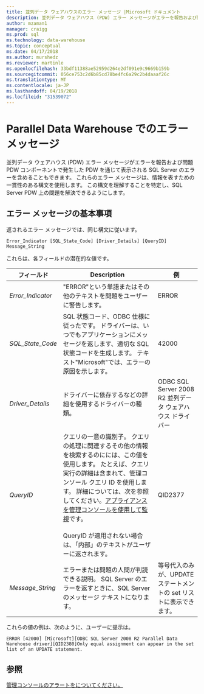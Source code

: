 ```yaml
---
title: 並列データ ウェアハウスのエラー メッセージ |Microsoft ドキュメント
description: 並列データ ウェアハウス (PDW) エラー メッセージがエラーを報告および問題 PDW コンポーネントで発生した PDW を通じて表示される SQL Server のエラーを含めることもできます。 これらのエラー メッセージは、情報を表すための一貫性のある構文を使用します。 この構文を理解することを特定し、問題を解決できるようにします。
author: mzaman1
manager: craigg
ms.prod: sql
ms.technology: data-warehouse
ms.topic: conceptual
ms.date: 04/17/2018
ms.author: murshedz
ms.reviewer: martinle
ms.openlocfilehash: 33bdf11388ae52959d264e2df091e9c9669b159b
ms.sourcegitcommit: 056ce753c2d6b85cd78be4fc6a29c2b4daaaf26c
ms.translationtype: MT
ms.contentlocale: ja-JP
ms.lasthandoff: 04/19/2018
ms.locfileid: "31539072"
---
```

# <a name="error-messages-in-parallel-data-warehouse"></a>Parallel Data Warehouse でのエラー メッセージ

並列データ ウェアハウス (PDW) エラー メッセージがエラーを報告および問題 PDW コンポーネントで発生した PDW を通じて表示される SQL Server のエラーを含めることもできます。 これらのエラー メッセージは、情報を表すための一貫性のある構文を使用します。 この構文を理解することを特定し、SQL Server PDW 上の問題を解決できるようにします。  
  
## <a name="Basics"></a>エラー メッセージの基本事項  
返されるエラー メッセージでは、同じ構文に従います。  
  
`Error_Indicator [SQL_State_Code] [Driver_Details] [QueryID] Message_String`  
  
これらは、各フィールドの潜在的な値です。  
  
|フィールド|Description|例|  
|---------|---------------|-----------|  
|*Error_Indicator*|"ERROR"という単語またはその他のテキストを問題をユーザーに警告します。|ERROR|  
|*SQL_State_Code*|SQL 状態コード、ODBC 仕様に従ったです。 ドライバーは、いつでもアプリケーションにメッセージを返します、適切な SQL 状態コードを生成します。 テキスト"Microsoft"では、エラーの原因を示します。|42000|  
|*Driver_Details*|ドライバーに依存するなどの詳細を使用するドライバーの種類。|ODBC SQL Server 2008 R2 並列データ ウェアハウス ドライバー|  
|*QueryID*|クエリの一意の識別子。 クエリの処理に関連するその他の情報を検索するのにには、この値を使用します。 たとえば、クエリ実行の詳細は含まれて、管理コンソール クエリ ID を使用します。 詳細については、次を参照してください。[アプライアンスを管理コンソールを使用して監視](monitor-the-appliance-by-using-the-admin-console.md)です。<br /><br />QueryID が適用されない場合は、「内部」のテキストがユーザーに返されます。|QID2377|  
|*Message_String*|エラーまたは問題の人間が判読できる説明。 SQL Server のエラーを返すときに、SQL Server のメッセージ テキストになります。|等号代入のみが、UPDATE ステートメントの set リストに表示できます。|  
  
これらの値の例は、次のように、ユーザーに提示は。  
  
`ERROR [42000] [Microsoft][ODBC SQL Server 2008 R2 Parallel Data Warehouse driver][QID2380]Only equal assignment can appear in the set list of an UPDATE statement.`  
  
## <a name="see-also"></a>参照  
<!-- MISSING LINKS 
[Common Metadata Query Examples &#40;SQL Server PDW&#41;](../sqlpdw/common-metadata-query-examples-sql-server-pdw.md)  
-->
[管理コンソールのアラートをについてください。](understanding-admin-console-alerts.md)  
  
